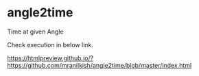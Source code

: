 # angle2time
Time at given Angle

Check execution in below link.

https://htmlpreview.github.io/?https://github.com/mranilkish/angle2time/blob/master/index.html
